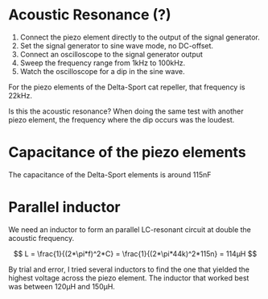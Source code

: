 # Acoustic Resonance (?)
1. Connect the piezo element directly to the output of the signal generator.
2. Set the signal generator to sine wave mode, no DC-offset.
3. Connect an oscilloscope to the signal generator output
3. Sweep the frequency range from 1kHz to 100kHz.
4. Watch the oscilloscope for a dip in the sine wave.

For the piezo elements of the Delta-Sport cat repeller, that frequency is 22kHz.

Is this the acoustic resonance?  When doing the same test with another piezo element, the frequency where the dip occurs was the loudest.

# Capacitance of the piezo elements
The capacitance of the Delta-Sport elements is around 115nF

# Parallel inductor
We need an inductor to form an parallel LC-resonant circuit at double the acoustic frequency.

$$
L = \frac{1}{(2*\pi*f)^2*C} = \frac{1}{(2*\pi*44k)^2*115n} = 114µH
$$

By trial and error, I tried several inductors to find the one that yielded the highest voltage across the piezo element.  The inductor that worked best was between 120µH and 150µH.
